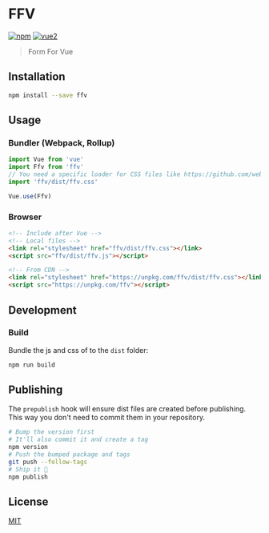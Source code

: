 # FFV

[![npm](https://img.shields.io/npm/v/ffv.svg)](https://www.npmjs.com/package/ffv) [![vue2](https://img.shields.io/badge/vue-2.x-brightgreen.svg)](https://vuejs.org/)

> Form For Vue

## Installation

```bash
npm install --save ffv
```

## Usage

### Bundler (Webpack, Rollup)

```js
import Vue from 'vue'
import Ffv from 'ffv'
// You need a specific loader for CSS files like https://github.com/webpack/css-loader
import 'ffv/dist/ffv.css'

Vue.use(Ffv)
```

### Browser

```html
<!-- Include after Vue -->
<!-- Local files -->
<link rel="stylesheet" href="ffv/dist/ffv.css"></link>
<script src="ffv/dist/ffv.js"></script>

<!-- From CDN -->
<link rel="stylesheet" href="https://unpkg.com/ffv/dist/ffv.css"></link>
<script src="https://unpkg.com/ffv"></script>
```

## Development

### Build

Bundle the js and css of to the `dist` folder:

```bash
npm run build
```


## Publishing

The `prepublish` hook will ensure dist files are created before publishing. This
way you don't need to commit them in your repository.

```bash
# Bump the version first
# It'll also commit it and create a tag
npm version
# Push the bumped package and tags
git push --follow-tags
# Ship it 🚀
npm publish
```

## License

[MIT](http://opensource.org/licenses/MIT)
